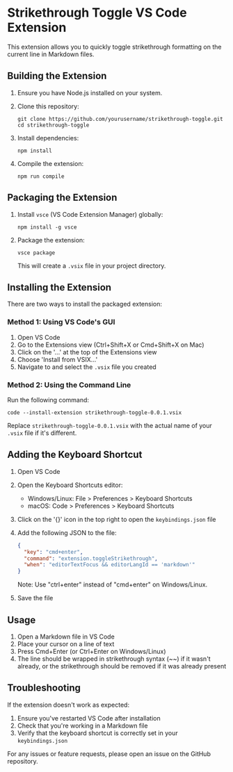 # Strikethrough Toggle VS Code Extension

This extension allows you to quickly toggle strikethrough formatting on the current line in Markdown files.

## Building the Extension

1. Ensure you have Node.js installed on your system.

2. Clone this repository:
   ```
   git clone https://github.com/yourusername/strikethrough-toggle.git
   cd strikethrough-toggle
   ```

3. Install dependencies:
   ```
   npm install
   ```

4. Compile the extension:
   ```
   npm run compile
   ```

## Packaging the Extension

1. Install `vsce` (VS Code Extension Manager) globally:
   ```
   npm install -g vsce
   ```

2. Package the extension:
   ```
   vsce package
   ```
   This will create a `.vsix` file in your project directory.

## Installing the Extension

There are two ways to install the packaged extension:

### Method 1: Using VS Code's GUI

1. Open VS Code
2. Go to the Extensions view (Ctrl+Shift+X or Cmd+Shift+X on Mac)
3. Click on the '...' at the top of the Extensions view
4. Choose 'Install from VSIX...'
5. Navigate to and select the `.vsix` file you created

### Method 2: Using the Command Line

Run the following command:
```
code --install-extension strikethrough-toggle-0.0.1.vsix
```
Replace `strikethrough-toggle-0.0.1.vsix` with the actual name of your `.vsix` file if it's different.

## Adding the Keyboard Shortcut

1. Open VS Code
2. Open the Keyboard Shortcuts editor:
   - Windows/Linux: File > Preferences > Keyboard Shortcuts
   - macOS: Code > Preferences > Keyboard Shortcuts
3. Click on the '{}' icon in the top right to open the `keybindings.json` file
4. Add the following JSON to the file:
   ```json
   {
     "key": "cmd+enter",
     "command": "extension.toggleStrikethrough",
     "when": "editorTextFocus && editorLangId == 'markdown'"
   }
   ```
   Note: Use "ctrl+enter" instead of "cmd+enter" on Windows/Linux.

5. Save the file

## Usage

1. Open a Markdown file in VS Code
2. Place your cursor on a line of text
3. Press Cmd+Enter (or Ctrl+Enter on Windows/Linux)
4. The line should be wrapped in strikethrough syntax (~~) if it wasn't already, or the strikethrough should be removed if it was already present

## Troubleshooting

If the extension doesn't work as expected:
1. Ensure you've restarted VS Code after installation
2. Check that you're working in a Markdown file
3. Verify that the keyboard shortcut is correctly set in your `keybindings.json`

For any issues or feature requests, please open an issue on the GitHub repository.
